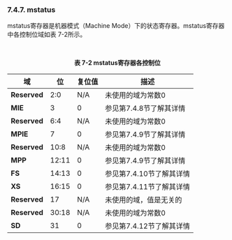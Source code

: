 ### **7.4.7. mstatus**

mstatus寄存器是机器模式（Machine Mode）下的状态寄存器。mstatus寄存器中各控制位域如表 7-2所示。



​                                                       **<center>表 7-2 mstatus寄存器各控制位</center>**

| **域**       | **位** | **复位值** | **描述**                 |
| ------------ | ------ | ---------- | ------------------------ |
| **Reserved** | 2:0    | N/A        | 未使用的域为常数0        |
| **MIE**      | 3      | 0          | 参见第7.4.8节了解其详情  |
| **Reserved** | 6:4    | N/A        | 未使用的域为常数0        |
| **MPIE**     | 7      | 0          | 参见第7.4.9节了解其详情  |
| **Reserved** | 10:8   | N/A        | 未使用的域为常数0        |
| **MPP**      | 12:11  | 0          | 参见第7.4.9节了解其详情  |
| **FS**       | 14:13  | 0          | 参见第7.4.10节了解其详情 |
| **XS**       | 16:15  | 0          | 参见第7.4.11节了解其详情 |
| **Reserved** | 17     | N/A        | 未使用的域，值是无关的   |
| **Reserved** | 30:18  | N/A        | 未使用的域为常数0        |
| **SD**       | 31     | 0          | 参见第7.4.12节了解其详情 |

